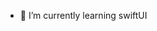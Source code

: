 
- 🌱 I’m currently learning swiftUI


<!---
T800Xtreme/T800Xtreme is a ✨ special ✨ repository because its `README.md` (this file) appears on your GitHub profile.
You can click the Preview link to take a look at your changes.
--->

